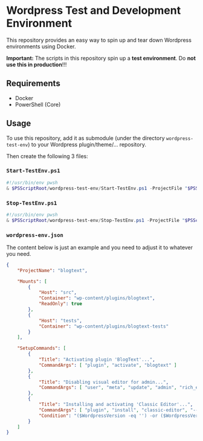 # Wordpress Test and Development Environment

This repository provides an easy way to spin up and tear down Wordpress environments using Docker.

**Important:** The scripts in this repository spin up a **test environment**. Do **not use this in production**!!!

## Requirements

* Docker
* PowerShell (Core)

## Usage

To use this repository, add it as submodule (under the directory `wordpress-test-env`) to your Wordpress plugin/theme/... repository.

Then create the following 3 files:

### `Start-TestEnv.ps1`

```powershell
#!/usr/bin/env pwsh
& $PSScriptRoot/wordpress-test-env/Start-TestEnv.ps1 -ProjectFile "$PSScriptRoot/wordpress-env.json" @args
```

### `Stop-TestEnv.ps1`

```powershell
#!/usr/bin/env pwsh
& $PSScriptRoot/wordpress-test-env/Stop-TestEnv.ps1 -ProjectFile "$PSScriptRoot/wordpress-env.json" @args
```

### `wordpress-env.json`

The content below is just an example and you need to adjust it to whatever you need.

```json
{
    "ProjectName": "blogtext",

    "Mounts": [
        {
            "Host": "src",
            "Container": "wp-content/plugins/blogtext",
            "ReadOnly": true
        },
        {
            "Host": "tests",
            "Container": "wp-content/plugins/blogtext-tests"
        }
    ],

    "SetupCommands": [
        {
            "Title": "Activating plugin 'BlogText'...",
            "CommandArgs": [ "plugin", "activate", "blogtext" ]
        },
        {
            "Title": "Disabling visual editor for admin...",
            "CommandArgs": [ "user", "meta", "update", "admin", "rich_editing", "false" ]
        },
        {
            "Title": "Installing and activating 'Classic Editor'...",
            "CommandArgs": [ "plugin", "install", "classic-editor", "--activate" ],
            "Condition": "($WordpressVersion -eq '') -or ($WordpressVersion -ge '5.0')"
        }
    ]
}
```
